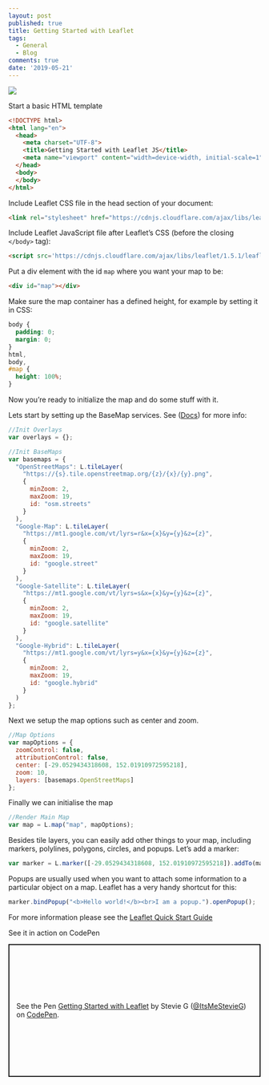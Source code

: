 ```yaml
---
layout: post
published: true
title: Getting Started with Leaflet
tags:
  - General
  - Blog
comments: true
date: '2019-05-21'
---
```

![](https://thepracticaldev.s3.amazonaws.com/i/1bnfsz7moboq2ngou41i.png)

Start a basic HTML template
```html
<!DOCTYPE html>
<html lang="en">
  <head>
    <meta charset="UTF-8">
    <title>Getting Started with Leaflet JS</title>
    <meta name="viewport" content="width=device-width, initial-scale=1">
  </head>
  <body>
  </body>
</html>
```

Include Leaflet CSS file in the head section of your document:
```html
<link rel="stylesheet" href="https://cdnjs.cloudflare.com/ajax/libs/leaflet/1.5.1/leaflet.css">
```

Include Leaflet JavaScript file after Leaflet’s CSS (before the closing `</body>` tag):
```html
<script src='https://cdnjs.cloudflare.com/ajax/libs/leaflet/1.5.1/leaflet.js'></script>
```

Put a div element with the id `map` where you want your map to be:
```html
<div id="map"></div>
```

Make sure the map container has a defined height, for example by setting it in CSS:
```css
body {
  padding: 0;
  margin: 0;
}
html,
body,
#map {
  height: 100%;
}
```

Now you’re ready to initialize the map and do some stuff with it.

Lets start by setting up the BaseMap services. See ([Docs](https://leafletjs.com/reference-1.5.0.html#map)) for more info:
```javascript
//Init Overlays
var overlays = {};

//Init BaseMaps
var basemaps = {
  "OpenStreetMaps": L.tileLayer(
    "https://{s}.tile.openstreetmap.org/{z}/{x}/{y}.png",
    {
      minZoom: 2,
      maxZoom: 19,
      id: "osm.streets"
    }
  ),
  "Google-Map": L.tileLayer(
    "https://mt1.google.com/vt/lyrs=r&x={x}&y={y}&z={z}",
    {
      minZoom: 2,
      maxZoom: 19,
      id: "google.street"
    }
  ),
  "Google-Satellite": L.tileLayer(
    "https://mt1.google.com/vt/lyrs=s&x={x}&y={y}&z={z}",
    {
      minZoom: 2,
      maxZoom: 19,
      id: "google.satellite"
    }
  ),
  "Google-Hybrid": L.tileLayer(
    "https://mt1.google.com/vt/lyrs=y&x={x}&y={y}&z={z}",
    {
      minZoom: 2,
      maxZoom: 19,
      id: "google.hybrid"
    }
  )
};
```

Next we setup the map options such as center and zoom.
```javascript
//Map Options
var mapOptions = {
  zoomControl: false,
  attributionControl: false,
  center: [-29.0529434318608, 152.01910972595218],
  zoom: 10,
  layers: [basemaps.OpenStreetMaps]
};
```

Finally we can initialise the map
```javascript
//Render Main Map
var map = L.map("map", mapOptions);
```

Besides tile layers, you can easily add other things to your map, including markers, polylines, polygons, circles, and popups. Let’s add a marker:
```javascript
var marker = L.marker([-29.0529434318608, 152.01910972595218]).addTo(map);
```

Popups are usually used when you want to attach some information to a particular object on a map. Leaflet has a very handy shortcut for this:
```javascript
marker.bindPopup("<b>Hello world!</b><br>I am a popup.").openPopup();
```

For more information please see the [Leaflet Quick Start Guide](https://leafletjs.com/examples/quick-start/)

See it in action on CodePen 
<p class="codepen" data-height="265" data-theme-id="dark" data-default-tab="js,result" data-user="ItsMeStevieG" data-slug-hash="YbQKMQ" style="height: 265px; box-sizing: border-box; display: flex; align-items: center; justify-content: center; border: 2px solid; margin: 1em 0; padding: 1em;" data-pen-title="Getting Started with Leaflet">
  <span>See the Pen <a href="https://codepen.io/ItsMeStevieG/pen/YbQKMQ/">
  Getting Started with Leaflet</a> by Stevie G (<a href="https://codepen.io/ItsMeStevieG">@ItsMeStevieG</a>)
  on <a href="https://codepen.io">CodePen</a>.</span>
</p>
<script async src="https://static.codepen.io/assets/embed/ei.js"></script>
